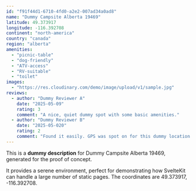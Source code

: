 ```yaml
---
id: "f91f44d1-6710-4fd0-a2e2-007ad34a0ad8"
name: "Dummy Campsite Alberta 19469"
latitude: 49.373917
longitude: -116.392708
continent: "north-america"
country: "canada"
region: "alberta"
amenities:
  - "picnic-table"
  - "dog-friendly"
  - "ATV-access"
  - "RV-suitable"
  - "toilet"
images:
  - "https://res.cloudinary.com/demo/image/upload/v1/sample.jpg"
reviews:
  - author: "Dummy Reviewer A"
    date: "2025-05-09"
    rating: 3
    comment: "A nice, quiet dummy spot with some basic amenities."
  - author: "Dummy Reviewer B"
    date: "2025-05-020"
    rating: 2
    comment: "Found it easily. GPS was spot on for this dummy location."
---
```


This is a **dummy description** for Dummy Campsite Alberta 19469, generated for the proof of concept.

It provides a serene environment, perfect for demonstrating how SvelteKit can handle a large number of static pages. The coordinates are 49.373917, -116.392708.
